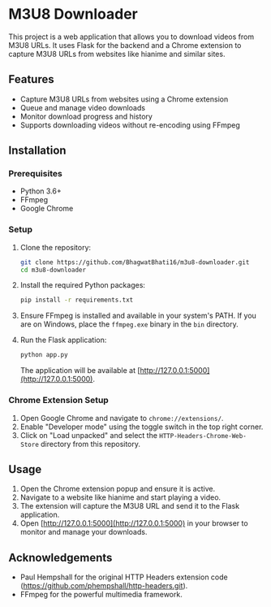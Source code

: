 # M3U8 Downloader

This project is a web application that allows you to download videos from M3U8 URLs. It uses Flask for the backend and a Chrome extension to capture M3U8 URLs from websites like hianime and similar sites.

## Features

- Capture M3U8 URLs from websites using a Chrome extension
- Queue and manage video downloads
- Monitor download progress and history
- Supports downloading videos without re-encoding using FFmpeg

## Installation

### Prerequisites

- Python 3.6+
- FFmpeg
- Google Chrome

### Setup

1. Clone the repository:

    ```sh
    git clone https://github.com/BhagwatBhati16/m3u8-downloader.git
    cd m3u8-downloader
    ```

2. Install the required Python packages:

    ```sh
    pip install -r requirements.txt
    ```

3. Ensure FFmpeg is installed and available in your system's PATH. If you are on Windows, place the `ffmpeg.exe` binary in the `bin` directory.

4. Run the Flask application:

    ```sh
    python app.py
    ```

    The application will be available at [http://127.0.0.1:5000](http://127.0.0.1:5000).

### Chrome Extension Setup

1. Open Google Chrome and navigate to `chrome://extensions/`.
2. Enable "Developer mode" using the toggle switch in the top right corner.
3. Click on "Load unpacked" and select the `HTTP-Headers-Chrome-Web-Store` directory from this repository.

## Usage

1. Open the Chrome extension popup and ensure it is active.
2. Navigate to a website like hianime and start playing a video.
3. The extension will capture the M3U8 URL and send it to the Flask application.
4. Open [http://127.0.0.1:5000](http://127.0.0.1:5000) in your browser to monitor and manage your downloads.

## Acknowledgements

- Paul Hempshall for the original HTTP Headers extension code (https://github.com/phempshall/http-headers.git).
- FFmpeg for the powerful multimedia framework.
